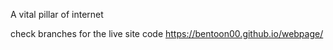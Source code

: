 A vital pillar of internet 

check branches for the live site code
https://bentoon00.github.io/webpage/
